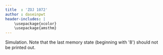 ```yaml
---
title  : 'ZOJ 1072'
author : daseinpwt
header-includes: |
    \usepackage{xcolor}
    \usepackage{amsthm}
---
```


Simulation. Note that the last memory state (beginning with '8') should not be printed out.